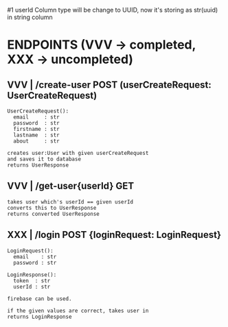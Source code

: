 #1 userId Column type will be change to UUID, now it's storing as str(uuid) in string column

# ENDPOINTS (VVV -> completed, XXX -> uncompleted)
## VVV | /create-user  POST (userCreateRequest: UserCreateRequest)
    UserCreateRequest():
      email     : str
      password  : str
      firstname : str
      lastname  : str
      about     : str

    creates user:User with given userCreateRequest
    and saves it to database
    returns UserResponse 

## VVV | /get-user{userId}   GET
    takes user which's userId == given userId
    converts this to UserResponse
    returns converted UserResponse

## XXX | /login POST {loginRequest: LoginRequest}
    LoginRequest():
      email    : str
      password : str

    LoginResponse():
      token  : str
      userId : str
    
    firebase can be used.
    
    if the given values are correct, takes user in 
    returns LoginResponse
  
